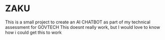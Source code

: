 # ZAKU
This is a small project to create an AI CHATBOT as part of my technical assessment for GOVTECH
This doesnt really work, but I would love to know how i could get this to work

